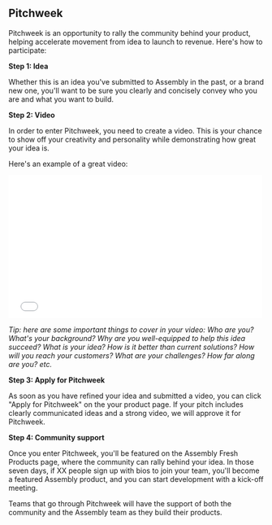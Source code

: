 ## Pitchweek

Pitchweek is an opportunity to rally the community behind your product, helping accelerate movement from idea to launch to revenue. Here's how to participate:

**Step 1:  Idea** 

Whether this is an idea you've submitted to Assembly in the past, or a brand new one, you'll want to be sure you clearly and concisely convey who you are and what  you want to build.

**Step 2: Video**

In order to enter Pitchweek, you need to create a video. This is your chance to show off your creativity and personality while demonstrating how great your idea is.

Here's an example of a great video:

<iframe src="//player.vimeo.com/video/102253176" width="500" height="281" frameborder="0" webkitallowfullscreen mozallowfullscreen allowfullscreen></iframe>

*Tip: here are some important things to cover in your video: Who are you? What's your background? Why are you well-equipped to help this idea succeed? What is your idea? How is it better than current solutions? How will you reach your customers? What are your challenges? How far along are you? etc.*

**Step 3: Apply for Pitchweek**

As soon as you have refined your idea and submitted a video, you can click "Apply for Pitchweek" on the your product page. If your pitch includes clearly communicated ideas and a strong video, we will approve it for Pitchweek.

**Step 4: Community support**

Once you enter Pitchweek, you'll be featured on the Assembly Fresh Products page, where the community can rally behind your idea. In those seven days, if XX people sign up with bios to join your team, you'll become a featured Assembly product, and you can start development with a kick-off meeting.

Teams that go through Pitchweek will have the support of both the community and the Assembly team as they build their products.
